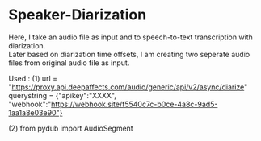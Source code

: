 # Speaker-Diarization

Here, I take an audio file as input and to speech-to-text transcription with diarization.  
Later based on diarization time offsets, I am creating two seperate audio files from original audio file as input.

Used :
(1) url = "https://proxy.api.deepaffects.com/audio/generic/api/v2/async/diarize"
    querystring = {"apikey":"XXXX", "webhook":"https://webhook.site/f5540c7c-b0ce-4a8c-9ad5-1aa1a8e03e90"}

(2) from pydub import AudioSegment
